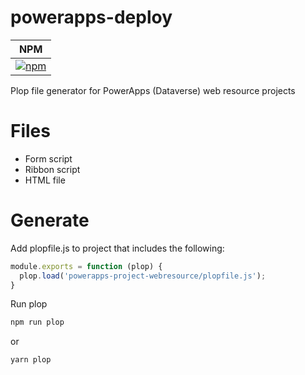 # powerapps-deploy
| NPM |
| --- |
| [![npm](https://img.shields.io/npm/v/powerapps-project-webresource.svg?style=flat-square)](https://www.npmjs.com/package/powerapps-project-webresource) |

Plop file generator for PowerApps (Dataverse) web resource projects

# Files

* Form script
* Ribbon script
* HTML file

# Generate

Add plopfile.js to project that includes the following:

```javascript
module.exports = function (plop) {
  plop.load('powerapps-project-webresource/plopfile.js');
}
```

Run plop

```sh
npm run plop
```

or

```sh
yarn plop
```